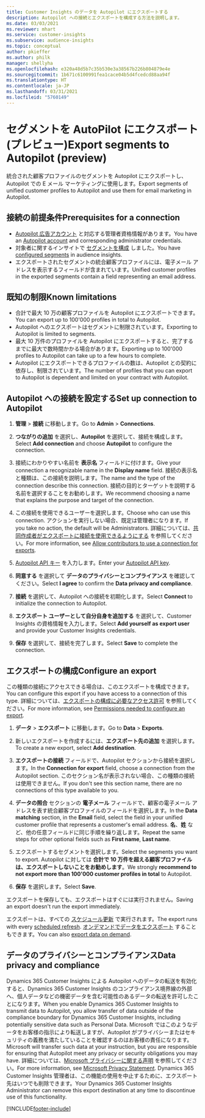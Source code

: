 ```yaml
---
title: Customer Insights のデータを Autopilot にエクスポートする
description: Autopilot への接続とエクスポートを構成する方法を説明します。
ms.date: 03/03/2021
ms.reviewer: mhart
ms.service: customer-insights
ms.subservice: audience-insights
ms.topic: conceptual
author: pkieffer
ms.author: philk
manager: shellyha
ms.openlocfilehash: e320a48d5b7c35b530e3a38567b226b804879e4e
ms.sourcegitcommit: 1b671c6100991fea1cace04b5d4fcedcd88aa94f
ms.translationtype: HT
ms.contentlocale: ja-JP
ms.lasthandoff: 03/31/2021
ms.locfileid: "5760149"
---
```

# <a name="export-segments-to-autopilot-preview"></a><span data-ttu-id="eb6ea-103">セグメントを AutoPilot にエクスポート (プレビュー)</span><span class="sxs-lookup"><span data-stu-id="eb6ea-103">Export segments to Autopilot (preview)</span></span>

<span data-ttu-id="eb6ea-104">統合された顧客プロファイルのセグメントを Autopilot にエクスポートし、Autopilot での E メール マーケティングに使用します。</span><span class="sxs-lookup"><span data-stu-id="eb6ea-104">Export segments of unified customer profiles to Autopilot and use them for email marketing in Autopilot.</span></span> 

## <a name="prerequisites-for-a-connection"></a><span data-ttu-id="eb6ea-105">接続の前提条件</span><span class="sxs-lookup"><span data-stu-id="eb6ea-105">Prerequisites for a connection</span></span>

-   <span data-ttu-id="eb6ea-106">[Autopilot 広告アカウント](https://www.autopilothq.com/) と対応する管理者資格情報があります。</span><span class="sxs-lookup"><span data-stu-id="eb6ea-106">You have an [Autopilot account](https://www.autopilothq.com/) and corresponding administrator credentials.</span></span>
-   <span data-ttu-id="eb6ea-107">対象者に関するインサイトで [セグメントを構成](segments.md) しました。</span><span class="sxs-lookup"><span data-stu-id="eb6ea-107">You have [configured segments](segments.md) in audience insights.</span></span>
-   <span data-ttu-id="eb6ea-108">エクスポートされたセグメントの統合顧客プロファイルには、電子メール アドレスを表示するフィールドが含まれています。</span><span class="sxs-lookup"><span data-stu-id="eb6ea-108">Unified customer profiles in the exported segments contain a field representing an email address.</span></span>

## <a name="known-limitations"></a><span data-ttu-id="eb6ea-109">既知の制限</span><span class="sxs-lookup"><span data-stu-id="eb6ea-109">Known limitations</span></span>

- <span data-ttu-id="eb6ea-110">合計で最大 10 万の顧客プロファイルを Autopilot にエクスポートできます。</span><span class="sxs-lookup"><span data-stu-id="eb6ea-110">You can export up to 100'000 profiles in total to Autopilot.</span></span>
- <span data-ttu-id="eb6ea-111">Autopilot へのエクスポートはセグメントに制限されています。</span><span class="sxs-lookup"><span data-stu-id="eb6ea-111">Exporting to Autopilot is limited to segments.</span></span>
- <span data-ttu-id="eb6ea-112">最大 10 万件のプロファイルを Autopilot にエクスポートすると、完了するまでに最大で数時間かかる場合があります。</span><span class="sxs-lookup"><span data-stu-id="eb6ea-112">Exporting up to 100'000 profiles to Autopilot can take up to a few hours to complete.</span></span> 
- <span data-ttu-id="eb6ea-113">Autopilot にエクスポートできるプロファイルの数は、Autopilot との契約に依存し、制限されています。</span><span class="sxs-lookup"><span data-stu-id="eb6ea-113">The number of profiles that you can export to Autopilot is dependent and limited on your contract with Autopilot.</span></span>

## <a name="set-up-connection-to-autopilot"></a><span data-ttu-id="eb6ea-114">Autopilot への接続を設定する</span><span class="sxs-lookup"><span data-stu-id="eb6ea-114">Set up connection to Autopilot</span></span>

1. <span data-ttu-id="eb6ea-115">**管理** > **接続** に移動します。</span><span class="sxs-lookup"><span data-stu-id="eb6ea-115">Go to **Admin** > **Connections**.</span></span>

1. <span data-ttu-id="eb6ea-116">**つながりの追加** を選択し、**Autopilot** を選択して、接続を構成します。</span><span class="sxs-lookup"><span data-stu-id="eb6ea-116">Select **Add connection** and choose **Autopilot** to configure the connection.</span></span>

1. <span data-ttu-id="eb6ea-117">接続にわかりやすい名前を **表示名** フィールドに付けます。</span><span class="sxs-lookup"><span data-stu-id="eb6ea-117">Give your connection a recognizable name in the **Display name** field.</span></span> <span data-ttu-id="eb6ea-118">接続の表示名と種類は、この接続を説明します。</span><span class="sxs-lookup"><span data-stu-id="eb6ea-118">The name and the type of the connection describe this connection.</span></span> <span data-ttu-id="eb6ea-119">接続の目的とターゲットを説明する名前を選択することをお勧めします。</span><span class="sxs-lookup"><span data-stu-id="eb6ea-119">We recommend choosing a name that explains the purpose and target of the connection.</span></span>

1. <span data-ttu-id="eb6ea-120">この接続を使用できるユーザーを選択します。</span><span class="sxs-lookup"><span data-stu-id="eb6ea-120">Choose who can use this connection.</span></span> <span data-ttu-id="eb6ea-121">アクションを実行しない場合、既定は管理者になります。</span><span class="sxs-lookup"><span data-stu-id="eb6ea-121">If you take no action, the default will be Administrators.</span></span> <span data-ttu-id="eb6ea-122">詳細については、[共同作成者がエクスポートに接続を使用できるようにする](connections.md#allow-contributors-to-use-a-connection-for-exports) を参照してください。</span><span class="sxs-lookup"><span data-stu-id="eb6ea-122">For more information, see [Allow contributors to use a connection for exports](connections.md#allow-contributors-to-use-a-connection-for-exports).</span></span>

3. <span data-ttu-id="eb6ea-123">[Autopilot API キー](https://autopilot.docs.apiary.io/#) を入力します。</span><span class="sxs-lookup"><span data-stu-id="eb6ea-123">Enter your [Autopilot API key](https://autopilot.docs.apiary.io/#).</span></span>

1. <span data-ttu-id="eb6ea-124">**同意する** を選択して **データのプライバシーとコンプライアンス** を確認してください。</span><span class="sxs-lookup"><span data-stu-id="eb6ea-124">Select **I agree** to confirm the **Data privacy and compliance**.</span></span>

1. <span data-ttu-id="eb6ea-125">**接続** を選択して、Autopilot への接続を初期化します。</span><span class="sxs-lookup"><span data-stu-id="eb6ea-125">Select **Connect** to initialize the connection to Autopilot.</span></span>

1. <span data-ttu-id="eb6ea-126">**エクスポート ユーザーとして自分自身を追加する** を選択して、Customer Insights の資格情報を入力します。</span><span class="sxs-lookup"><span data-stu-id="eb6ea-126">Select **Add yourself as export user** and provide your Customer Insights credentials.</span></span>

1. <span data-ttu-id="eb6ea-127">**保存** を選択して、接続を完了します。</span><span class="sxs-lookup"><span data-stu-id="eb6ea-127">Select **Save** to complete the connection.</span></span>

## <a name="configure-an-export"></a><span data-ttu-id="eb6ea-128">エクスポートの構成</span><span class="sxs-lookup"><span data-stu-id="eb6ea-128">Configure an export</span></span>

<span data-ttu-id="eb6ea-129">この種類の接続にアクセスできる場合は、このエクスポートを構成できます。</span><span class="sxs-lookup"><span data-stu-id="eb6ea-129">You can configure this export if you have access to a connection of this type.</span></span> <span data-ttu-id="eb6ea-130">詳細については、[エクスポートの構成に必要なアクセス許可](export-destinations.md#set-up-a-new-export) を参照してください。</span><span class="sxs-lookup"><span data-stu-id="eb6ea-130">For more information, see [Permissions needed to configure an export](export-destinations.md#set-up-a-new-export).</span></span>

1. <span data-ttu-id="eb6ea-131">**データ** > **エクスポート** に移動します。</span><span class="sxs-lookup"><span data-stu-id="eb6ea-131">Go to **Data** > **Exports**.</span></span>

1. <span data-ttu-id="eb6ea-132">新しいエクスポートを作成するには、**エクスポート先の追加** を選択します。</span><span class="sxs-lookup"><span data-stu-id="eb6ea-132">To create a new export, select **Add destination**.</span></span>

1. <span data-ttu-id="eb6ea-133">**エクスポートの接続** フィールドで、Autopilot セクションから接続を選択します。</span><span class="sxs-lookup"><span data-stu-id="eb6ea-133">In the **Connection for export** field, choose a connection from the Autopilot section.</span></span> <span data-ttu-id="eb6ea-134">このセクション名が表示されない場合、この種類の接続は使用できません。</span><span class="sxs-lookup"><span data-stu-id="eb6ea-134">If you don't see this section name, there are no connections of this type available to you.</span></span>

3. <span data-ttu-id="eb6ea-135">**データの照合** セクションの **電子メール** フィールドで、顧客の電子メール アドレスを表す統合顧客プロファイルのフィールドを選択します。</span><span class="sxs-lookup"><span data-stu-id="eb6ea-135">In the **Data matching** section, in the **Email** field, select the field in your unified customer profile that represents a customer's email address.</span></span> <span data-ttu-id="eb6ea-136">**名**、**姓** など、他の任意フィールドに同じ手順を繰り返します。</span><span class="sxs-lookup"><span data-stu-id="eb6ea-136">Repeat the same steps for other optional fields such as **First name**, **Last name**.</span></span>

1. <span data-ttu-id="eb6ea-137">エクスポートするセグメントを選択します。</span><span class="sxs-lookup"><span data-stu-id="eb6ea-137">Select the segments you want to export.</span></span> <span data-ttu-id="eb6ea-138">Autopilot に対しては **合計で 10 万件を超える顧客プロファイルは、エクスポートしないことをお勧めします**。</span><span class="sxs-lookup"><span data-stu-id="eb6ea-138">We strongly **recommend to not export more than 100'000 customer profiles in total** to Autopilot.</span></span> 

1. <span data-ttu-id="eb6ea-139">**保存** を選択します。</span><span class="sxs-lookup"><span data-stu-id="eb6ea-139">Select **Save**.</span></span>

<span data-ttu-id="eb6ea-140">エクスポートを保存しても、エクスポートはすぐには実行されません。</span><span class="sxs-lookup"><span data-stu-id="eb6ea-140">Saving an export doesn't run the export immediately.</span></span>

<span data-ttu-id="eb6ea-141">エクスポートは、すべての [スケジュール更新](system.md#schedule-tab) で実行されます。</span><span class="sxs-lookup"><span data-stu-id="eb6ea-141">The export runs with every [scheduled refresh](system.md#schedule-tab).</span></span> <span data-ttu-id="eb6ea-142">[オンデマンドでデータをエクスポート](export-destinations.md#run-exports-on-demand) することもできます。</span><span class="sxs-lookup"><span data-stu-id="eb6ea-142">You can also [export data on demand](export-destinations.md#run-exports-on-demand).</span></span> 

## <a name="data-privacy-and-compliance"></a><span data-ttu-id="eb6ea-143">データのプライバシーとコンプライアンス</span><span class="sxs-lookup"><span data-stu-id="eb6ea-143">Data privacy and compliance</span></span>

<span data-ttu-id="eb6ea-144">Dynamics 365 Customer Insights による Autopilot へのデータの転送を有効化すると、Dynamics 365 Customer Insights のコンプライアンス境界線の外部へ、個人データなどの機密データを含む可能性のあるデータの転送を許可したことになります。</span><span class="sxs-lookup"><span data-stu-id="eb6ea-144">When you enable Dynamics 365 Customer Insights to transmit data to Autopilot, you allow transfer of data outside of the compliance boundary for Dynamics 365 Customer Insights, including potentially sensitive data such as Personal Data.</span></span> <span data-ttu-id="eb6ea-145">Microsoft ではこのようなデータをお客様の指示により転送しますが、Autopilot がプライバシーまたはセキュリティの義務を満たしていることを確認するのはお客様の責任になります。</span><span class="sxs-lookup"><span data-stu-id="eb6ea-145">Microsoft will transfer such data at your instruction, but you are responsible for ensuring that Autopilot meet any privacy or security obligations you may have.</span></span> <span data-ttu-id="eb6ea-146">詳細については、[Microsoft プライバシーに関する声明](https://go.microsoft.com/fwlink/?linkid=396732) を参照してください。</span><span class="sxs-lookup"><span data-stu-id="eb6ea-146">For more information, see [Microsoft Privacy Statement](https://go.microsoft.com/fwlink/?linkid=396732).</span></span>
<span data-ttu-id="eb6ea-147">Dynamics 365 Customer Insights 管理者は、この機能の使用を中止するために、エクスポート先はいつでも削除できます。</span><span class="sxs-lookup"><span data-stu-id="eb6ea-147">Your Dynamics 365 Customer Insights Administrator can remove this export destination at any time to discontinue use of this functionality.</span></span>


[!INCLUDE[footer-include](../includes/footer-banner.md)]
